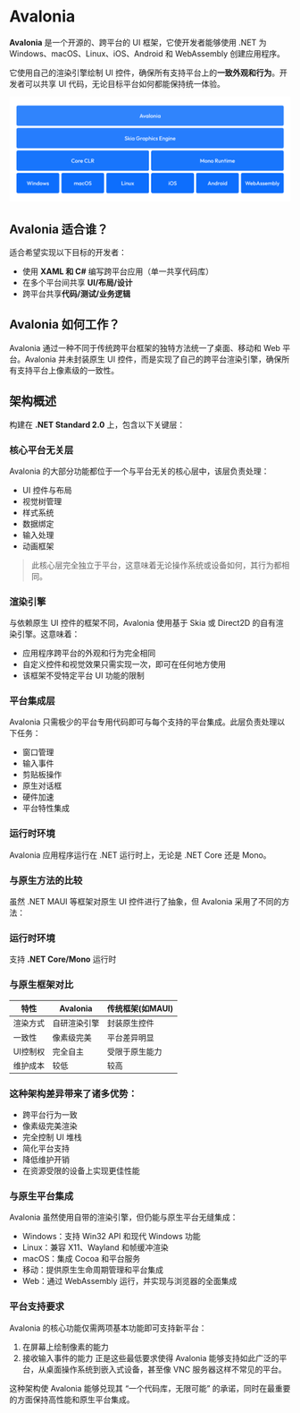 # Avalonia

**Avalonia** 是一个开源的、跨平台的 UI 框架，它使开发者能够使用 .NET 为 Windows、macOS、Linux、iOS、Android 和 WebAssembly 创建应用程序。

它使用自己的渲染引擎绘制 UI 控件，确保所有支持平台上的**一致外观和行为**。开发者可以共享 UI 代码，无论目标平台如何都能保持统一体验。

![Architecture](./images/Avalonia-Architecture.png)

## Avalonia 适合谁？

适合希望实现以下目标的开发者：
- 使用 **XAML 和 C#** 编写跨平台应用（单一共享代码库）
- 在多个平台间共享 **UI/布局/设计**
- 跨平台共享**代码/测试/业务逻辑**

## Avalonia 如何工作？

Avalonia 通过一种不同于传统跨平台框架的独特方法统一了桌面、移动和 Web 平台。Avalonia 并未封装原生 UI 控件，而是实现了自己的跨平台渲染引擎，确保所有支持平台上像素级的一致性。

## 架构概述

构建在 **.NET Standard 2.0** 上，包含以下关键层：

### 核心平台无关层

Avalonia 的大部分功能都位于一个与平台无关的核心层中，该层负责处理：
- UI 控件与布局
- 视觉树管理
- 样式系统
- 数据绑定
- 输入处理
- 动画框架
> 此核心层完全独立于平台，这意味着无论操作系统或设备如何，其行为都相同。

### 渲染引擎

与依赖原生 UI 控件的框架不同，Avalonia 使用基于 Skia 或 Direct2D 的自有渲染引擎。这意味着：
- 应用程序跨平台的外观和行为完全相同
- 自定义控件和视觉效果只需实现一次，即可在任何地方使用
- 该框架不受特定平台 UI 功能的限制

### 平台集成层
Avalonia 只需极少的平台专用代码即可与每个支持的平台集成。此层负责处理以下任务：
- 窗口管理
- 输入事件
- 剪贴板操作
- 原生对话框
- 硬件加速
- 平台特性集成

### 运行时环境
Avalonia 应用程序运行在 .NET 运行时上，无论是 .NET Core 还是 Mono。

### 与原生方法的比较
虽然 .NET MAUI 等框架对原生 UI 控件进行了抽象，但 Avalonia 采用了不同的方法：

### 运行时环境
支持 **.NET Core/Mono** 运行时

### 与原生框架对比

| 特性                | Avalonia                     | 传统框架(如MAUI)       |
|---------------------|-----------------------------|-----------------------|
| 渲染方式            | 自研渲染引擎                | 封装原生控件          |
| 一致性              | 像素级完美                  | 平台差异明显          |
| UI控制权            | 完全自主                    | 受限于原生能力        |
| 维护成本            | 较低                        | 较高                  |

### 这种架构差异带来了诸多优势：

- 跨平台行为一致
- 像素级完美渲染
- 完全控制 UI 堆栈
- 简化平台支持
- 降低维护开销
- 在资源受限的设备上实现更佳性能

### 与原生平台集成
Avalonia 虽然使用自带的渲染引擎，但仍能与原生平台无缝集成：

- Windows：支持 Win32 API 和现代 Windows 功能
- Linux：兼容 X11、Wayland 和帧缓冲渲染
- macOS：集成 Cocoa 和平台服务
- 移动：提供原生生命周期管理和平台集成
- Web：通过 WebAssembly 运行，并实现与浏览器的全面集成

### 平台支持要求
Avalonia 的核心功能仅需两项基本功能即可支持新平台：

1. 在屏幕上绘制像素的能力
2. 接收输入事件的能力
正是这些最低要求使得 Avalonia 能够支持如此广泛的平台，从桌面操作系统到嵌入式设备，甚至像 VNC 服务器这样不常见的平台。

这种架构使 Avalonia 能够兑现其 “一个代码库，无限可能” 的承诺，同时在最重要的方面保持高性能和原生平台集成。